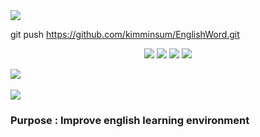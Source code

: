 <img src="https://capsule-render.vercel.app/api?type=waving&color=auto&height=200&section=header&text=Pioneer&fontSize=90" />

git push https://github.com/kimminsum/EnglishWord.git

<div align="center">
	<img src="https://img.shields.io/badge/HTML5-E34F26?style=flat&logo=HTML5&logoColor=white" />
	<img src="https://img.shields.io/badge/CSS3-1572B6?style=flat&logo=CSS3&logoColor=white" />
	<img src="https://img.shields.io/badge/JavaScript-F7DF1E?style=flat&logo=JavaScript&logoColor=white" />
	<img src="https://img.shields.io/badge/TypeScript-3178C6?style=flat&logo=TypeScript&logoColor=white" />

</div>

<img src="https://github-readme-stats.vercel.app/api/top-langs/?username=kimminsum&layout=compact"><br><br>
<img src="https://github-readme-stats.vercel.app/api?username=kimminsum&show_icons=true">

### Purpose : Improve english learning environment
